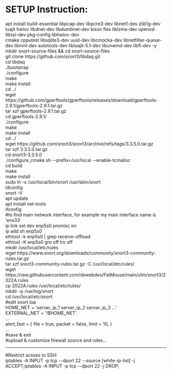 <h1>SETUP Instruction:</h1>
apt install build-essential libpcap-dev libpcre3-dev libnet1-dev zlib1g-dev luajit hwloc libdnet-dev libdumbnet-dev bison flex liblzma-dev openssl libssl-dev pkg-config libhwloc-dev
<br>
cmake cpputest libsqlite3-dev uuid-dev libcmocka-dev libnetfilter-queue-dev libmnl-dev autotools-dev libluajit-5.1-dev libunwind-dev libfl-dev -y
<br>
mkdir snort-source-files && cd snort-source-files
<br>
git clone https://github.com/snort3/libdaq.git
<br>
cd libdaq
<br>
./bootstrap
<br>
./configure
<br>
make
<br>
make install
<br>
cd ../
<br>
wget https://github.com/gperftools/gperftools/releases/download/gperftools-2.9.1/gperftools-2.9.1.tar.gz
<br>
tar xzf gperftools-2.9.1.tar.gz
<br>
cd gperftools-2.9.1/
<br>
./configure
<br>
make
<br>
make install
<br>
cd ../
<br>
wget https://github.com/snort3/snort3/archive/refs/tags/3.3.5.0.tar.gz
<br>
tar xzf 3.3.5.0.tar.gz
<br>
cd snort3-3.3.5.0
<br>
./configure_cmake.sh --prefix=/usr/local --enable-tcmalloc
<br>
cd build
<br>
make
<br>
make install
<br>
sudo ln -s /usr/local/bin/snort /usr/sbin/snort
<br>
ldconfig
<br>
snort -V
<br>
apt update
<br>
apt install net-tools
<br>
ifconfig
<br>
#to find main network interface, for example my main interface name is 'ens33'
<br>
ip link set dev enp5s0 promisc on
<br>
ip add sh enp5s0
<br>
ethtool -k enp5s0 | grep receive-offload
<br>
ethtool -K enp5s0 gro off lro off
<br>
mkdir /usr/local/etc/rules
<br>
wget https://www.snort.org/downloads/community/snort3-community-rules.tar.gz
<br>
tar xzf snort3-community-rules.tar.gz -C /usr/local/etc/rules/
<br>
wget https://raw.githubusercontent.com/dewebdes/FatMouse/main/utm/snort3/2022A.rules
<br>
cp 2022A.rules /usr/local/etc/rules/
<br>
mkdir -p /var/log/snort
<br>
cd /usr/local/etc/snort
<br>
#edit snort.lua
<br>
HOME_NET = 'server_ip_1 server_ip_2 server_ip_3 ...'
<br>
EXTERNAL_NET = '!$HOME_NET'
<br>
...
<br>
alert_fast = {
file = true,
packet = false,
limit = 10,
}
<br>
...
<br>
#save & exit
<br>
#upload & customize firewall source and rules...

<hr>
#Restrict acsses to SSH:
<br>
iptables -A INPUT -p tcp --dport 22 --source [white-ip-list] -j ACCEPT;iptables -A INPUT -p tcp --dport 22 -j DROP;
